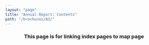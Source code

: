 ```yaml
---
layout: "page"
title: "Annual Report: Contents"
path: "/brochures/A3/"
---
```

<main>
<center><h3>This page is for linking index pages to map page<b></b></h3><b>
</b></center></main>